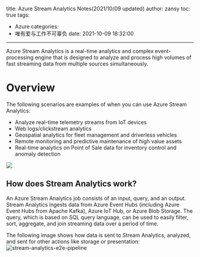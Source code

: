 title: Azure Stream Analytics Notes(2021/10/09 updated)
author: zansy
toc: true
tags:
  - Azure
categories:
  - 唯有爱与工作不可辜负
date: 2021-10-09 18:32:00
---
Azure Stream Analytics is a real-time analytics and complex event-processing engine that is designed to analyze and process high volumes of fast streaming data from multiple sources simultaneously.
<!--more-->
# Overview
The following scenarios are examples of when you can use Azure Stream Analytics:

- Analyze real-time telemetry streams from IoT devices
- Web logs/clickstream analytics
- Geospatial analytics for fleet management and driverless vehicles
- Remote monitoring and predictive maintenance of high value assets
- Real-time analytics on Point of Sale data for inventory control and anomaly detection

![](/images/ASA/MicrosoftTeams-image.png)

## How does Stream Analytics work?
An Azure Stream Analytics job consists of an input, query, and an output. Stream Analytics ingests data from Azure Event Hubs (including Azure Event Hubs from Apache Kafka), Azure IoT Hub, or Azure Blob Storage. The query, which is based on SQL query language, can be used to easily filter, sort, aggregate, and join streaming data over a period of time.

The following image shows how data is sent to Stream Analytics, analyzed, and sent for other actions like storage or presentation:
![stream-analytics-e2e-pipeline](/images/ASA/stream-analytics-e2e-pipeline.png)
